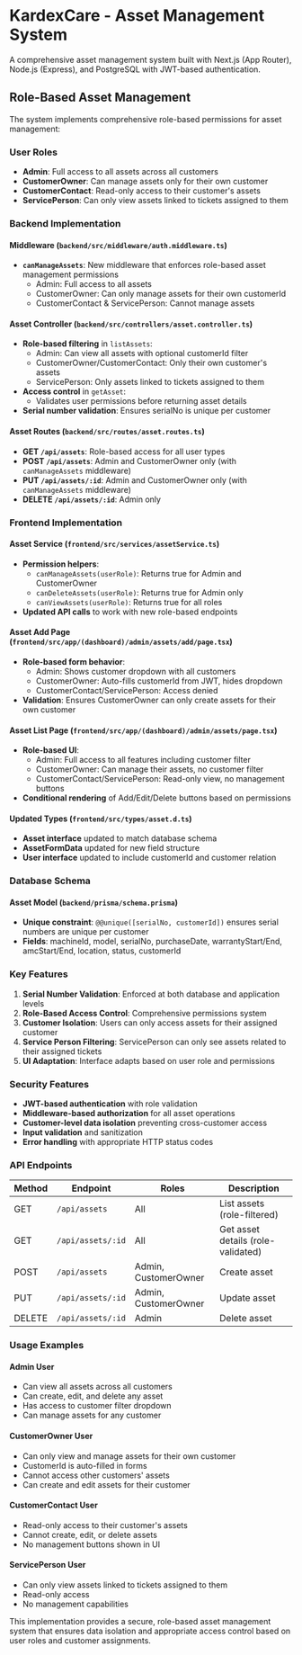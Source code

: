 # KardexCare - Asset Management System

A comprehensive asset management system built with Next.js (App Router), Node.js (Express), and PostgreSQL with JWT-based authentication.

## Role-Based Asset Management

The system implements comprehensive role-based permissions for asset management:

### User Roles
- **Admin**: Full access to all assets across all customers
- **CustomerOwner**: Can manage assets only for their own customer
- **CustomerContact**: Read-only access to their customer's assets
- **ServicePerson**: Can only view assets linked to tickets assigned to them

### Backend Implementation

#### Middleware (`backend/src/middleware/auth.middleware.ts`)
- **`canManageAssets`**: New middleware that enforces role-based asset management permissions
  - Admin: Full access to all assets
  - CustomerOwner: Can only manage assets for their own customerId
  - CustomerContact & ServicePerson: Cannot manage assets

#### Asset Controller (`backend/src/controllers/asset.controller.ts`)
- **Role-based filtering** in `listAssets`:
  - Admin: Can view all assets with optional customerId filter
  - CustomerOwner/CustomerContact: Only their own customer's assets
  - ServicePerson: Only assets linked to tickets assigned to them
- **Access control** in `getAsset`:
  - Validates user permissions before returning asset details
- **Serial number validation**: Ensures serialNo is unique per customer

#### Asset Routes (`backend/src/routes/asset.routes.ts`)
- **GET `/api/assets`**: Role-based access for all user types
- **POST `/api/assets`**: Admin and CustomerOwner only (with `canManageAssets` middleware)
- **PUT `/api/assets/:id`**: Admin and CustomerOwner only (with `canManageAssets` middleware)
- **DELETE `/api/assets/:id`**: Admin only

### Frontend Implementation

#### Asset Service (`frontend/src/services/assetService.ts`)
- **Permission helpers**:
  - `canManageAssets(userRole)`: Returns true for Admin and CustomerOwner
  - `canDeleteAssets(userRole)`: Returns true for Admin only
  - `canViewAssets(userRole)`: Returns true for all roles
- **Updated API calls** to work with new role-based endpoints

#### Asset Add Page (`frontend/src/app/(dashboard)/admin/assets/add/page.tsx`)
- **Role-based form behavior**:
  - Admin: Shows customer dropdown with all customers
  - CustomerOwner: Auto-fills customerId from JWT, hides dropdown
  - CustomerContact/ServicePerson: Access denied
- **Validation**: Ensures CustomerOwner can only create assets for their own customer

#### Asset List Page (`frontend/src/app/(dashboard)/admin/assets/page.tsx`)
- **Role-based UI**:
  - Admin: Full access to all features including customer filter
  - CustomerOwner: Can manage their assets, no customer filter
  - CustomerContact/ServicePerson: Read-only view, no management buttons
- **Conditional rendering** of Add/Edit/Delete buttons based on permissions

#### Updated Types (`frontend/src/types/asset.d.ts`)
- **Asset interface** updated to match database schema
- **AssetFormData** updated for new field structure
- **User interface** updated to include customerId and customer relation

### Database Schema

#### Asset Model (`backend/prisma/schema.prisma`)
- **Unique constraint**: `@@unique([serialNo, customerId])` ensures serial numbers are unique per customer
- **Fields**: machineId, model, serialNo, purchaseDate, warrantyStart/End, amcStart/End, location, status, customerId

### Key Features

1. **Serial Number Validation**: Enforced at both database and application levels
2. **Role-Based Access Control**: Comprehensive permissions system
3. **Customer Isolation**: Users can only access assets for their assigned customer
4. **Service Person Filtering**: ServicePerson can only see assets related to their assigned tickets
5. **UI Adaptation**: Interface adapts based on user role and permissions

### Security Features

- **JWT-based authentication** with role validation
- **Middleware-based authorization** for all asset operations
- **Customer-level data isolation** preventing cross-customer access
- **Input validation** and sanitization
- **Error handling** with appropriate HTTP status codes

### API Endpoints

| Method | Endpoint | Roles | Description |
|--------|----------|-------|-------------|
| GET | `/api/assets` | All | List assets (role-filtered) |
| GET | `/api/assets/:id` | All | Get asset details (role-validated) |
| POST | `/api/assets` | Admin, CustomerOwner | Create asset |
| PUT | `/api/assets/:id` | Admin, CustomerOwner | Update asset |
| DELETE | `/api/assets/:id` | Admin | Delete asset |

### Usage Examples

#### Admin User
- Can view all assets across all customers
- Can create, edit, and delete any asset
- Has access to customer filter dropdown
- Can manage assets for any customer

#### CustomerOwner User
- Can only view and manage assets for their own customer
- CustomerId is auto-filled in forms
- Cannot access other customers' assets
- Can create and edit assets for their customer

#### CustomerContact User
- Read-only access to their customer's assets
- Cannot create, edit, or delete assets
- No management buttons shown in UI

#### ServicePerson User
- Can only view assets linked to tickets assigned to them
- Read-only access
- No management capabilities

This implementation provides a secure, role-based asset management system that ensures data isolation and appropriate access control based on user roles and customer assignments.
